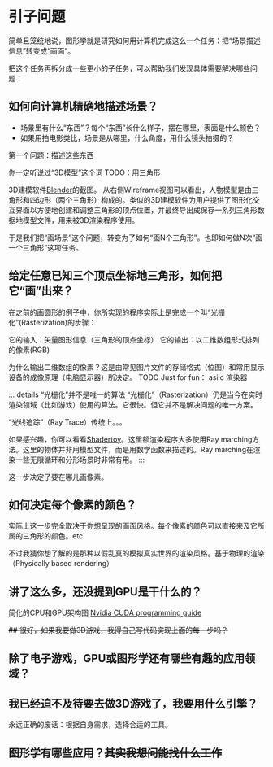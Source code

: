 <script setup lang='ts'>
import ImgCaption from '../../src/components/img-caption.vue';
</script>

# 引子问题



简单且笼统地说，图形学就是研究如何用计算机完成这么一个任务：把“场景描述信息”转变成“画面”。

把这个任务再拆分成一些更小的子任务，可以帮助我们发现具体需要解决哪些问题：

## 如何向计算机精确地描述场景？
  - 场景里有什么“东西”？每个“东西”长什么样子，摆在哪里，表面是什么颜色？
  - 如果用拍电影类比，场景是从哪里，什么角度，用什么镜头拍摄的？

第一个问题：描述这些东西

你一定听说过“3D模型”这个词
TODO：用三角形

<ImgCaption src='/img/blender-wireframe.jpg'>
3D建模软件<a href='https://www.blender.org/'>Blender</a>的截图。 从右侧Wireframe视图可以看出，人物模型是由三角形和四边形（两个三角形）构成的。类似的3D建模软件为用户提供了图形化交互界面以方便地创建和调整三角形的顶点位置，并最终导出成保存一系列三角形数据地模型文件，用来被3D渲染程序使用。
</ImgCaption>


于是我们把“画场景”这个问题，转变为了如何“画N个三角形”。也即如何做N次“画一个三角形”这项任务。

## 给定任意已知三个顶点坐标地三角形，如何把它“画”出来？

在之前的画圆形的例子中，你所实现的程序实际上是完成一个叫“光栅化”(Rasterization)的步骤：

它的输入：矢量图形信息（三角形的顶点坐标）
它的输出：以二维数组形式排列的像素(RGB)

为什么输出二维数组的像素？这是由常见图片文件的存储格式（位图）和常用显示设备的成像原理（电脑显示器）所决定。
TODO Just for fun： asiic 渲染器

::: details “光栅化”并不是唯一的算法
“光栅化”（Rasterization）仍是当今在实时渲染领域（比如游戏）使用的算法。它很快。但它并不是解决问题的唯一方案。

“光线追踪”（Ray Trace）传统上。。。

如果感兴趣，你可以看看<a href='https://www.shadertoy.com/'>Shadertoy</a>。这里额渲染程序大多使用Ray marching方法。这里的物体并非用模型文件，而是用数学函数来描述的。Ray marching在渲染一些无限循环和分形场景时非常有用。
:::

这一步决定了要在哪儿画像素。

## 如何决定每个像素的颜色？

实际上这一步完全取决于你想呈现的画面风格。每个像素的颜色可以直接来及它所属的三角形的颜色。etc

不过我猜你想了解的是那种以假乱真的模拟真实世界的渲染风格。基于物理的渲染（Physically based rendering）








## 讲了这么多，还没提到GPU是干什么的？


<ImgCaption src='/img/cpu-gpu-architecture.png'>
简化的CPU和GPU架构图 
<a href='https://docs.nvidia.com/cuda/cuda-c-programming-guide/'>Nvidia CUDA programming guide</a>
</ImgCaption>


~~## 很好，如果我要做3D游戏，我得自己写代码实现上面的每一步吗？~~



## 除了电子游戏，GPU或图形学还有哪些有趣的应用领域？



## 我已经迫不及待要去做3D游戏了，我要用什么引擎？

永远正确的废话：根据自身需求，选择合适的工具。


## 图形学有哪些应用？~~其实我想问能找什么工作~~

